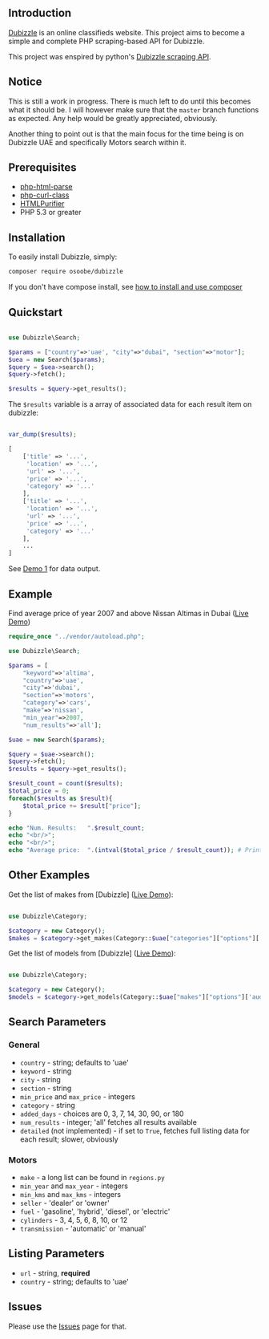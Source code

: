 ## Introduction

[Dubizzle](http://www.dubizzle.com/) is an online classifieds website. This project aims to
become a simple and complete PHP scraping-based API for Dubizzle.

This project was enspired by python's [Dubizzle scraping API](https://github.com/Cyph0n/dubizzle/).

## Notice

This is still a work in progress. There is much left to do until this becomes what it should be. I will however make sure that the `master` branch functions as expected. Any help would be greatly appreciated, obviously.

Another thing to point out is that the main focus for the time being is on Dubizzle UAE and specifically Motors search within it.

## Prerequisites

* [php-html-parse](https://github.com/paquettg/php-html-parser)
* [php-curl-class](https://github.com/php-curl-class/php-curl-class)
* [HTMLPurifier](https://packagist.org/packages/ezyang/htmlpurifier)
* PHP 5.3 or greater

## Installation

To easily install Dubizzle, simply:

```bash
composer require osoobe/dubizzle
```

If you don't have compose install, see [how to install and use composer](https://getcomposer.org/doc/00-intro.md)


## Quickstart

```php

use Dubizzle\Search;

$params = ["country"=>'uae', "city"=>"dubai", "section"=>"motor"];
$uea = new Search($params);
$query = $uea->search();
$query->fetch();

$results = $query->get_results();

```

The `$results` variable is a array of associated data for each result item on dubizzle:

```php

var_dump($results);

[
    ['title' => '...',
     'location' => '...',
     'url' => '...',
     'price' => '...',
     'category' => '...'
    ],
    ['title' => '...',
     'location' => '...',
     'url' => '...',
     'price' => '...',
     'category' => '...'
    ],
    ...
]
```

See [Demo 1](http://www.osoobe.com/devlabs/php/demo/dubizzle-php/demo/demo.php) for data output.


## Example

Find average price of year 2007 and above Nissan Altimas in Dubai ([Live Demo](http://www.osoobe.com/devlabs/php/demo/dubizzle-php/demo/demo2.php))

```php
require_once "../vendor/autoload.php";

use Dubizzle\Search;

$params = [
    "keyword"=>'altima',
    "country"=>'uae',
    "city"=>'dubai',
    "section"=>'motors',
    "category"=>'cars',
    "make"=>'nissan',
    "min_year"=>2007,
    "num_results"=>'all'];

$uae = new Search($params);

$query = $uae->search();
$query->fetch();
$results = $query->get_results();

$result_count = count($results);
$total_price = 0;
foreach($results as $result){
    $total_price += $result["price"];
}

echo "Num. Results:   ".$result_count;
echo "<br/>";
echo "<br/>";
echo "Average price:  ".(intval($total_price / $result_count)); # Prints 39239.94
```

## Other Examples

Get the list of makes from [Dubizzle] ([Live Demo](http://www.osoobe.com/devlabs/php/demo/dubizzle-php/demo/get_makes.php)):
```php

use Dubizzle\Category;

$category = new Category();
$makes = $category->get_makes(Category::$uae["categories"]["options"]['cars']);
```


Get the list of models from [Dubizzle] ([Live Demo](http://www.osoobe.com/devlabs/php/demo/dubizzle-php/demo/get_models.php)):
```php

use Dubizzle\Category;

$category = new Category();
$models = $category->get_models(Category::$uae["makes"]["options"]['audi']);
```



## Search Parameters

### General

* `country` - string; defaults to 'uae'
* `keyword` - string
* `city` - string
* `section` - string
* `min_price` and `max_price` - integers
* `category` - string
* `added_days` - choices are 0, 3, 7, 14, 30, 90, or 180
* `num_results` - integer; 'all' fetches all results available
* `detailed` (not implemented) - if set to `True`, fetches full listing data for each result; slower, obviously

### Motors

* `make` - a long list can be found in `regions.py`
* `min_year` and `max_year` - integers
* `min_kms` and `max_kms` - integers
* `seller` - 'dealer' or 'owner'
* `fuel` - 'gasoline', 'hybrid', 'diesel', or 'electric'
* `cylinders` - 3, 4, 5, 6, 8, 10, or 12
* `transmission` - 'automatic' or 'manual'

## Listing Parameters

* `url` - string, **required**
* `country` - string; defaults to 'uae'

## Issues

Please use the [Issues](https://github.com/Osoobe/dubizzle-php/issues) page for that.
